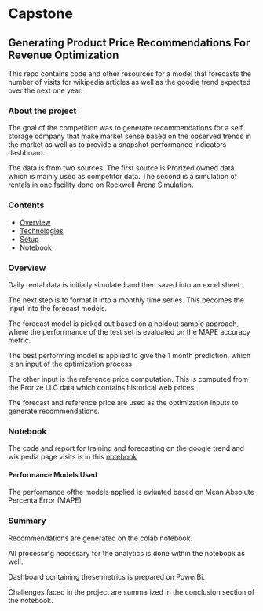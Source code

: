 # Capstone

## Generating Product Price Recommendations For Revenue Optimization

This repo contains code and other resources for a model that forecasts the number of visits for wikipedia articles as well as the goodle trend expected over the next one year.


### About the project 

The goal of the competition was to generate recommendations for a self storage company that make market sense based on the observed trends in the market as well as to provide a snapshot performance indicators dashboard.

The data is from two sources. The first source is Prorized owned data which is mainly used as competitor data. The second is a simulation of rentals in one facility done on Rockwell Arena Simulation.


### Contents
* [Overview](#overview)
* [Technologies](#technologies)
* [Setup](#setup)
* [Notebook](#notebook)


### Overview
Daily rental data is initially simulated and then saved into an excel sheet. 

The next step is to format it into a monthly time series. This becomes the input into the forecast models. 

The forecast model is picked out based on a holdout sample approach, where the perforrmance of the test set is evaluated on the MAPE accuracy metric. 

The best performing model is applied to give the 1 month prediction, which is an input of the optimization process.

The other input is the reference price computation. This is computed from the Prorize LLC data which contains historical web prices.

The forecast and reference price are used as the optimization inputs to generate recommendations.

### Notebook
The code and report for training and forecasting on the google trend and wikipedia page visits is in this [notebook](https://colab.research.google.com/drive/1HGJQR_f1p5-kdnkU_ayCKZYZOEqcJWLL?usp=sharing)

#### Performance Models Used
The performance ofthe models applied is evluated based on Mean Absolute Percenta Error (MAPE) 

### Summary
Recommendations are generated on the colab notebook. 

All processing necessary for the analytics is done within the notebook as well. 

Dashboard containing these metrics is prepared on PowerBi.

Challenges faced in the project are summarized in the conclusion section of the notebook.
